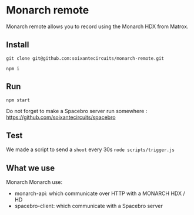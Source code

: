 # Monarch remote

Monarch remote allows you to record using the Monarch HDX from Matrox.

## Install

`git clone git@github.com:soixantecircuits/monarch-remote.git`

`npm i`

## Run

`npm start`

Do not forget to make a Spacebro server run somewhere : https://github.com/soixantecircuits/spacebro

## Test

We made a script to send a `shoot` every 30s
`node scripts/trigger.js`

## What we use 

Monarch Monarch use:

- monarch-api: which communicate over HTTP with a MONARCH HDX / HD
- spacebro-client: which communicate with a Spacebro server

